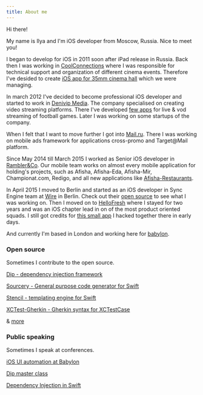 ```yaml
---
title: About me
---
```


Hi there!

My name is Ilya and I'm iOS developer from Moscow, Russia. Nice to meet you!

I began to develop for iOS in 2011 soon after iPad release in Russia. Back then I was working in [CoolConnections](http://www.coolconnections.ru) where I was responsible for technical support and organization of different cinema events. Therefore I've desided to create [iOS app for 35mm cinema hall](/35mm) which we were managing.

In march 2012 I've decided to become professional iOS developer and started to work in [Denivip Media](http://blog.denivip.ru/). The company specialised on creating video streaming platforms. There I've developed [few apps](/rfpl) for live & vod streaming of football games. Later I was working on some startups of the company.

When I felt that I want to move further I got into [Mail.ru](http://corp.mail.ru/). There I was working on mobile ads framework for applications cross-promo and Target@Mail platform.

Since May 2014 till March 2015 I worked as Senior iOS developer in [Rambler&Co](http://www.rambler-co.ru). Our mobile team works on almost every mobile application for holding's projects, such as Afisha, Afisha-Eda, Afisha-Mir, Championat.com, Redigo, and all new applications like [Afisha-Restaurants](/restaurants).

In April 2015 I moved to Berlin and started as an iOS developer in Sync Engine team at [Wire](https://www.wire.com) in Berlin. Check out their [open source](https://github.com/wireapp) to see what I was working on. Then I moved on to [HelloFresh](http://www.hellofresh.com) where I stayed for two years and was an iOS chapter lead in on of the most product oriented squads. I still got credits for [this small app](https://github.com/ilyapuchka/HFWeekApp) I hacked together there in early days.

And currently I'm based in London and working here for [babylon](https://www.babylonhealth.com).

### Open source

Sometimes I contribute to the open source.

[Dip - dependency injection framework](https://github.com/AliSoftware/Dip)

[Sourcery - General purpose code generator for Swift](https://github.com/krzysztofzablocki/Sourcery)

[Stencil - templating engine for Swift](http://github.com/stencilproject/Stencil)

[XCTest-Gherkin - Gherkin syntax for XCTestCase](https://github.com/net-a-porter-mobile/XCTest-Gherkin)

& [more](https://github.com/ilyapuchka)

### Public speaking

Sometimes I speak at conferences.

[iOS UI automation at Babylon](https://www.youtube.com/watch?v=IR_vVmCJl4A)

[Dip master class](https://www.youtube.com/playlist?list=PL7JJcdGH5aCGkKCAq8MuhKoKRFKV1gA0Q)

[Dependency Injection in Swift](https://www.youtube.com/embed/Jg5MvmR3TtM?list=PLdr22uU_wISqm9QbnczWxXs9qyuWpSU4k)


